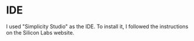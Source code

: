 # IDE
I used "Simplicity Studio" as the IDE.
To install it, I followed the instructions on the Silicon Labs website.
